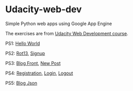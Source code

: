 Udacity-web-dev
===============

Simple Python web apps using Google App Engine

The exercises are from 
[Udacity Web Development course](https://www.udacity.com/course/cs253).

PS1: [Hello World](https://lttviet-cs253.appspot.com)

PS2: [Rot13](https://lttviet-cs253.appspot.com/rot13), 
[Signup](https://lttviet-cs253.appspot.com/blog/signup)

PS3: [Blog Front](http://lttviet-cs253.appspot.com/blog), 
[New Post](https://lttviet-cs253.appspot.com/blog/newpost)

PS4: [Registration](https://lttviet-cs253.appspot.com/blog/signup), 
[Login](https://lttviet-cs253.appspot.com/blog/login), 
[Logout](https://lttviet-cs253.appspot.com/logout)

PS5: [Blog Json](http://lttviet-cs253.appspot.com/blog/.json)
